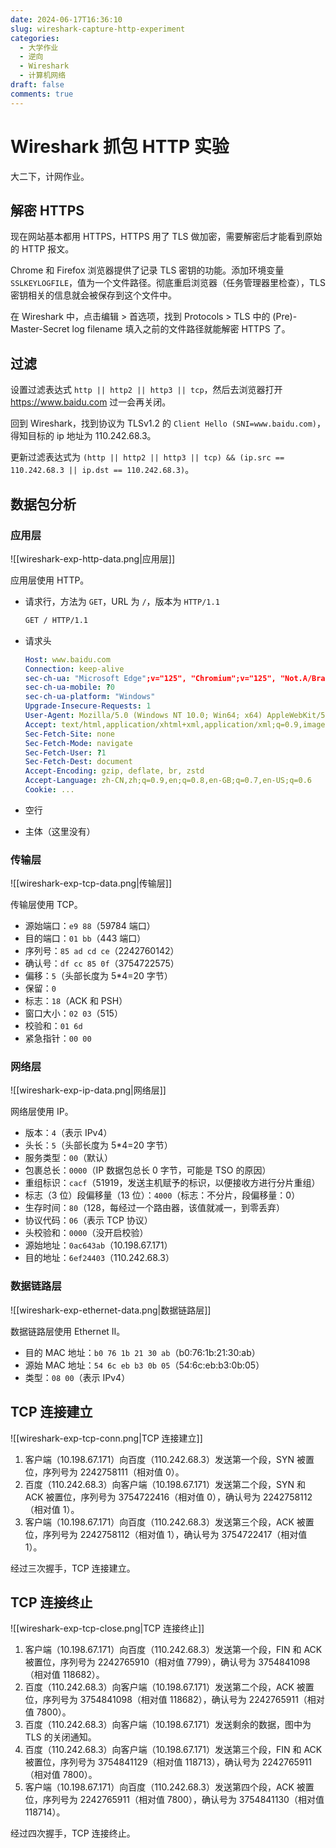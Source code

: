 ```yaml
---
date: 2024-06-17T16:36:10
slug: wireshark-capture-http-experiment
categories:
  - 大学作业
  - 逆向
  - Wireshark
  - 计算机网络
draft: false
comments: true
---
```


# Wireshark 抓包 HTTP 实验

<!-- more -->

大二下，计网作业。

## 解密 HTTPS

现在网站基本都用 HTTPS，HTTPS 用了 TLS 做加密，需要解密后才能看到原始的 HTTP 报文。

Chrome 和 Firefox 浏览器提供了记录 TLS 密钥的功能。添加环境变量 `SSLKEYLOGFILE`，值为一个文件路径。彻底重启浏览器（任务管理器里检查），TLS 密钥相关的信息就会被保存到这个文件中。

在 Wireshark 中，点击编辑 > 首选项，找到 Protocols > TLS 中的 (Pre)-Master-Secret log filename 填入之前的文件路径就能解密 HTTPS 了。

## 过滤

设置过滤表达式 `http || http2 || http3 || tcp`，然后去浏览器打开 https://www.baidu.com 过一会再关闭。

回到 Wireshark，找到协议为 TLSv1.2 的 `Client Hello (SNI=www.baidu.com)`，得知目标的 ip 地址为 110.242.68.3。

更新过滤表达式为 `(http || http2 || http3 || tcp) && (ip.src == 110.242.68.3 || ip.dst == 110.242.68.3)`。

## 数据包分析

### 应用层

![[wireshark-exp-http-data.png|应用层]]

应用层使用 HTTP。

- 请求行，方法为 `GET`，URL 为 `/`，版本为 `HTTP/1.1`

    ``` txt
    GET / HTTP/1.1 
    ```

- 请求头

    ``` yaml
    Host: www.baidu.com 
    Connection: keep-alive 
    sec-ch-ua: "Microsoft Edge";v="125", "Chromium";v="125", "Not.A/Brand";v="24" 
    sec-ch-ua-mobile: ?0 
    sec-ch-ua-platform: "Windows" 
    Upgrade-Insecure-Requests: 1 
    User-Agent: Mozilla/5.0 (Windows NT 10.0; Win64; x64) AppleWebKit/537.36 (KHTML, like Gecko) Chrome/125.0.0.0 Safari/537.36 Edg/125.0.0.0 
    Accept: text/html,application/xhtml+xml,application/xml;q=0.9,image/avif,image/webp,image/apng,*/*;q=0.8,application/signed-exchange;v=b3;q=0.7 
    Sec-Fetch-Site: none 
    Sec-Fetch-Mode: navigate 
    Sec-Fetch-User: ?1 
    Sec-Fetch-Dest: document 
    Accept-Encoding: gzip, deflate, br, zstd 
    Accept-Language: zh-CN,zh;q=0.9,en;q=0.8,en-GB;q=0.7,en-US;q=0.6
    Cookie: ...
    ```

- 空行
- 主体（这里没有）

### 传输层

![[wireshark-exp-tcp-data.png|传输层]]

传输层使用 TCP。

- 源始端口：`e9 88`（59784 端口）
- 目的端口：`01 bb`（443 端口）
- 序列号：`85 ad cd ce`（2242760142）
- 确认号：`df cc 85 0f`（3754722575）
- 偏移：`5`（头部长度为 5*4=20 字节）
- 保留：`0`
- 标志：`18`（ACK 和 PSH）
- 窗口大小：`02 03`（515）
- 校验和：`01 6d`
- 紧急指针：`00 00`

### 网络层

![[wireshark-exp-ip-data.png|网络层]]

网络层使用 IP。

- 版本：`4`（表示 IPv4）
- 头长：`5`（头部长度为 5*4=20 字节）
- 服务类型：`00`（默认）
- 包裹总长：`0000`（IP 数据包总长 0 字节，可能是 TSO 的原因）
- 重组标识：`cacf`（51919，发送主机赋予的标识，以便接收方进行分片重组）
- 标志（3 位）段偏移量（13 位）：`4000`（标志：不分片，段偏移量：0）
- 生存时间：`80`（128，每经过一个路由器，该值就减一，到零丢弃）
- 协议代码：`06`（表示 TCP 协议）
- 头校验和：`0000`（没开启校验）
- 源始地址：`0ac643ab`（10.198.67.171）
- 目的地址：`6ef24403`（110.242.68.3）

### 数据链路层

![[wireshark-exp-ethernet-data.png|数据链路层]]

数据链路层使用 Ethernet II。

- 目的 MAC 地址：`b0 76 1b 21 30 ab`（b0:76:1b:21:30:ab）
- 源始 MAC 地址：`54 6c eb b3 0b 05`（54:6c:eb:b3:0b:05）
- 类型：`08 00`（表示 IPv4）

## TCP 连接建立

![[wireshark-exp-tcp-conn.png|TCP 连接建立]]

1. 客户端（10.198.67.171）向百度（110.242.68.3）发送第一个段，SYN 被置位，序列号为 2242758111（相对值 0）。
2. 百度（110.242.68.3）向客户端（10.198.67.171）发送第二个段，SYN 和 ACK 被置位，序列号为 3754722416（相对值 0），确认号为 2242758112（相对值 1）。
3. 客户端（10.198.67.171）向百度（110.242.68.3）发送第三个段，ACK 被置位，序列号为 2242758112（相对值 1），确认号为 3754722417（相对值 1）。

经过三次握手，TCP 连接建立。

## TCP 连接终止

![[wireshark-exp-tcp-close.png|TCP 连接终止]]

1. 客户端（10.198.67.171）向百度（110.242.68.3）发送第一个段，FIN 和 ACK 被置位，序列号为 2242765910（相对值 7799），确认号为 3754841098（相对值 118682）。
2. 百度（110.242.68.3）向客户端（10.198.67.171）发送第二个段，ACK 被置位，序列号为 3754841098（相对值 118682），确认号为 2242765911（相对值 7800）。
3. 百度（110.242.68.3）向客户端（10.198.67.171）发送剩余的数据，图中为 TLS 的关闭通知。
4. 百度（110.242.68.3）向客户端（10.198.67.171）发送第三个段，FIN 和 ACK 被置位，序列号为 3754841129（相对值 118713），确认号为 2242765911（相对值 7800）。
5. 客户端（10.198.67.171）向百度（110.242.68.3）发送第四个段，ACK 被置位，序列号为 2242765911（相对值 7800），确认号为 3754841130（相对值 118714）。

经过四次握手，TCP 连接终止。
